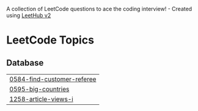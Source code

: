 A collection of LeetCode questions to ace the coding interview! - Created using [LeetHub v2](https://github.com/arunbhardwaj/LeetHub-2.0)
<!---LeetCode Topics Start-->
# LeetCode Topics
## Database
|  |
| ------- |
| [0584-find-customer-referee](https://github.com/muthukiaowen/LeetCode-Solutions/tree/master/0584-find-customer-referee) |
| [0595-big-countries](https://github.com/muthukiaowen/LeetCode-Solutions/tree/master/0595-big-countries) |
| [1258-article-views-i](https://github.com/muthukiaowen/LeetCode-Solutions/tree/master/1258-article-views-i) |
<!---LeetCode Topics End-->